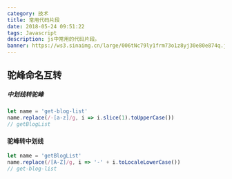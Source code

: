 ```yaml
---
category: 技术
title: 常用代码片段
date: 2018-05-24 09:51:22
tags: Javascript
description: js中常用的代码片段。
banner: https://ws3.sinaimg.cn/large/006tNc79ly1frm73o1z8yj30e80e874q.jpg
---
```


## 驼峰命名互转

##### 中划线转驼峰

```js
let name = 'get-blog-list'
name.replace(/-[a-z]/g, i => i.slice(1).toUpperCase())
// getBlogList
```

#### 驼峰转中划线

```js
let name = 'getBlogList'
name.replace(/[A-Z]/g, i => '-' + i.toLocaleLowerCase())
// get-blog-list
```
